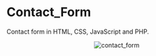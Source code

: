 # Contact_Form
Contact form in HTML, CSS, JavaScript and PHP.
<div style="text-align: center;">
  <img src="https://user-images.githubusercontent.com/87717065/235242976-444316ac-b5cd-42ca-95d8-873142d60a55.png" alt="contact_form">
</div>

